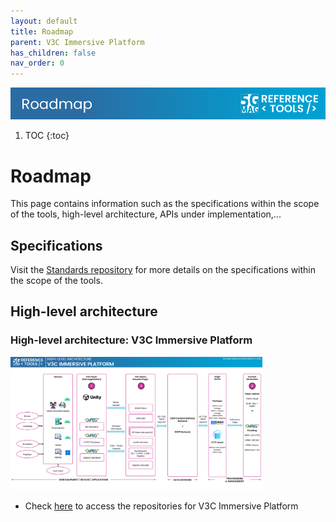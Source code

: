 ```yaml
---
layout: default
title: Roadmap
parent: V3C Immersive Platform
has_children: false
nav_order: 0
---
```

<img src="../../assets/images/Banner_Roadmap.png" /> 

1. TOC
{:toc}

# Roadmap
This page contains information such as the specifications within the scope of the tools, high-level architecture, APIs under implementation,...

## Specifications
Visit the [Standards repository](https://5g-mag.github.io/Standards/pages/volumetric-video.html) for more details on the specifications within the scope of the tools.

## High-level architecture

### High-level architecture: V3C Immersive Platform

<img src="../../assets/images/projects/v3c_diagram.png" style="width: 80%">

 * Check [here](./repositories.html) to access the repositories for V3C Immersive Platform
